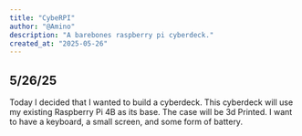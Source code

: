 ```yaml
---
title: "CybeRPI"
author: "@Amino"
description: "A barebones raspberry pi cyberdeck."
created_at: "2025-05-26"
---
```


## 5/26/25
Today I decided that I wanted to build a cyberdeck. This cyberdeck will use my existing Raspberry Pi 4B as its base. The case will be 3d Printed. I want to have a keyboard, a small screen, and some form of battery.
